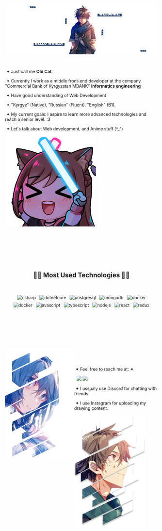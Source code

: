 <img src="./assets/images/herobanner.png">

<br>

<div>

  <p>

&nbsp;

&nbsp;&#10022; Just call me **Old Cat**

&nbsp;&#10022; Currently I work as a middle front-end developer at the company "Commercial Bank of Kyrgyzstan MBANK" **informatics engineering**

&nbsp;&#10022; Have good understanding of Web Development

&nbsp;&#10022; "Kyrgyz" (Native), "Russian" (Fluent), "English" (B1).

&nbsp;&#10022; My current goals: I aspire to learn more advanced technologies and reach a senior level. :3

&nbsp;&#10022; Let's talk about Web development, and Anime stuff (^\_^)

  </p></div>
 </div>
</div>

 <div >
   <img align="rigth" width="300" style="overflow: hidden;" height="auto" src="./assets/images/anime_github1.gif"/>
  <div>

<br><br><br><br><br><br>

<h2 align="center">🧑‍💻 Most Used Technologies 🧑‍💻</h2>
<br>
<p align="center">
    <img src="https://cdn.jsdelivr.net/gh/devicons/devicon/icons/csharp/csharp-original.svg" alt="csharp" width="54" height="54" style="vertical-align:top; margin:4px;">
    <img src="https://cdn.jsdelivr.net/gh/devicons/devicon/icons/dotnetcore/dotnetcore-original.svg" alt="dotnetcore" width="54" height="54" style="vertical-align:top; margin:4px;">
    <img src="https://cdn.jsdelivr.net/gh/devicons/devicon/icons/postgresql/postgresql-original.svg" alt="postgresql" width="54" height="54" style="vertical-align:top; margin:4px;">
    <img src="https://cdn.jsdelivr.net/gh/devicons/devicon/icons/mongodb/mongodb-original.svg" alt="mongodb" width="54" height="54" style="vertical-align:top; margin:4px;">
    <img src="https://cdn.jsdelivr.net/gh/devicons/devicon/icons/docker/docker-plain.svg" alt="docker" width="54" height="54" style="vertical-align:top; margin:4px;">
    <img src="https://cdn.jsdelivr.net/gh/devicons/devicon/icons/kubernetes/kubernetes-plain.svg" alt="docker" width="54" height="54" style="vertical-align:top; margin:4px;">
    <img src="https://cdn.jsdelivr.net/gh/devicons/devicon/icons/javascript/javascript-original.svg" alt="javascript" width="54" height="54" style="vertical-align:top; margin:4px;">
    <img src="https://cdn.jsdelivr.net/gh/devicons/devicon/icons/typescript/typescript-original.svg" alt="typescript" width="54" height="54" style="vertical-align:top; margin:4px;">
    <img src="https://cdn.jsdelivr.net/gh/devicons/devicon/icons/nodejs/nodejs-original.svg" alt="nodejs" width="54" height="54" style="vertical-align:top; margin:4px;">
    <img src="https://cdn.jsdelivr.net/gh/devicons/devicon/icons/react/react-original.svg" alt="react" width="54" height="54" style="vertical-align:top; margin:4px;">
    <img src="https://cdn.jsdelivr.net/gh/devicons/devicon/icons/redux/redux-original.svg" alt="redux" width="54" height="54" style="vertical-align:top; margin:4px;">
</p>
<h2></h2>
<br><br><br><br><br>

<div>
 <div>
  <img src="./assets/images/mary.png" align="left">
  <p align="right">

&nbsp;

&nbsp;

&nbsp;&#10022; Feel free to reach me at: &#10022;

&nbsp;
<a href="https://discord.com/users/1122382759990657044" target="_blank"><img src="https://img.shields.io/badge/discord-%237289DA.svg?&style=for-the-badge&logo=discord&logoColor=white" /></a>
<a href="https://www.instagram.com/oldcat.ash" target="_blank"><img src="https://img.shields.io/badge/Instagram-%23E4405F.svg?style=for-the-badge&logo=Instagram&logoColor=white" /></a>

&nbsp;&#10022; I ussualy use Discord for chatting with friends.

&nbsp;&#10022; I use Instagram for uploading my drawing content.

  </p>
  <div>
  <img src="./assets/images/haruhiro.png" align="rigth">
  </div>

 </div>
</div>
